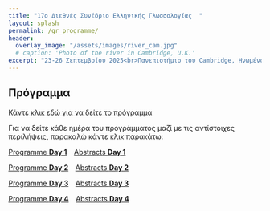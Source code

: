 ```yaml
---
title: "17ο Διεθνές Συνέδριο Ελληνικής Γλωσσολογίας  "
layout: splash
permalink: /gr_programme/
header:
  overlay_image: "/assets/images/river_cam.jpg"
  # caption: 'Photo of the river in Cambridge, U.K.'
excerpt: "23-26 Σεπτεμβρίου 2025<br>Πανεπιστήμιο του Cambridge, Ηνωμένο Βασίλειο"
---
```


## Πρόγραμμα

[Κάντε κλικ εδώ για να δείτε το πρόγραμμα](/downloads/Programme_17_07.pdf)




Για να δείτε κάθε ημέρα του προγράμματος μαζί με τις αντίστοιχες περιλήψεις, παρακαλώ κάντε κλικ παρακάτω:

<div style="display: flex; flex-direction: column; gap: 1em;">

  <div style="display: flex; gap: 1em;">
    <a class="day-button" href="/downloads/Programme_07_06_1-2.pdf">Programme <strong>Day 1</strong></a>
    <a class="day-button" href="/downloads/tues_1-2.pdf">Abstracts <strong>Day 1</strong></a>
  </div>

  <div style="display: flex; gap: 1em;">
    <a class="day-button" href="/downloads/Programme_07_06_3-5.pdf">Programme <strong>Day 2</strong></a>
    <a class="day-button" href="/downloads/wed_3-5.pdf">Abstracts <strong>Day 2</strong></a>
  </div>

  <div style="display: flex; gap: 1em;">
    <a class="day-button" href="/downloads/Programme_07_06_6-8.pdf">Programme <strong>Day 3</strong></a>
    <a class="day-button" href="/downloads/thurs_6-8.pdf">Abstracts <strong>Day 3</strong></a>
  </div>

  <div style="display: flex; gap: 1em;">
    <a class="day-button" href="/downloads/Programme_07_06_9-10.pdf">Programme <strong>Day 4</strong></a>
    <a class="day-button" href="/downloads/fri_9-10.pdf">Abstracts <strong>Day 4</strong></a>
  </div>

</div>

